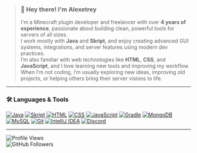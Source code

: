 <!-- GitHub README Introduction with Clickable Badges -->

> ### 👋 Hey there! I'm **Alexetrey**
> 
> I'm a Minecraft plugin developer and freelancer with over **4 years of experience**, passionate about building clean, powerful tools for servers of all sizes.  
> I work mostly with **Java** and **Skript**, and enjoy creating advanced GUI systems, integrations, and server features using modern dev practices.  
> I’m also familiar with web technologies like **HTML**, **CSS**, and **JavaScript**, and I love learning new tools and improving my workflow.  
> When I’m not coding, I’m usually exploring new ideas, improving old projects, or helping others bring their server visions to life.

---

### 🛠️ Languages & Tools

[![Java](https://img.shields.io/badge/Java-ED8B00?style=flat&logo=java&logoColor=white)](https://www.oracle.com/java/)
[![Skript](https://img.shields.io/badge/Skript-00BFFF?style=flat&logo=script&logoColor=white)](https://skriptlang.github.io/)
[![HTML](https://img.shields.io/badge/HTML5-E34F26?style=flat&logo=html5&logoColor=white)](https://developer.mozilla.org/en-US/docs/Web/HTML)
[![CSS](https://img.shields.io/badge/CSS3-1572B6?style=flat&logo=css3&logoColor=white)](https://developer.mozilla.org/en-US/docs/Web/CSS)
[![JavaScript](https://img.shields.io/badge/JavaScript-F7DF1E?style=flat&logo=javascript&logoColor=black)](https://developer.mozilla.org/en-US/docs/Web/JavaScript)
[![Gradle](https://img.shields.io/badge/Gradle-02303A?style=flat&logo=gradle&logoColor=white)](https://gradle.org/)
[![MongoDB](https://img.shields.io/badge/MongoDB-47A248?style=flat&logo=mongodb&logoColor=white)](https://www.mongodb.com/)
[![MySQL](https://img.shields.io/badge/MySQL-00758F?style=flat&logo=mysql&logoColor=white)](https://www.mysql.com/)
[![Git](https://img.shields.io/badge/Git-F05032?style=flat&logo=git&logoColor=white)](https://git-scm.com/)
[![IntelliJ IDEA](https://img.shields.io/badge/IntelliJ-000000?style=flat&logo=intellij-idea&logoColor=white)](https://www.jetbrains.com/idea/)
[![Discord](https://img.shields.io/badge/Discord%20Integration-5865F2?style=flat&logo=discord&logoColor=white)](https://discord.com/developers/docs/intro)

---

![Profile Views](https://komarev.com/ghpvc/?username=alexetrey&style=flat-square)  
![GitHub Followers](https://img.shields.io/github/followers/alexetrey?style=social)
